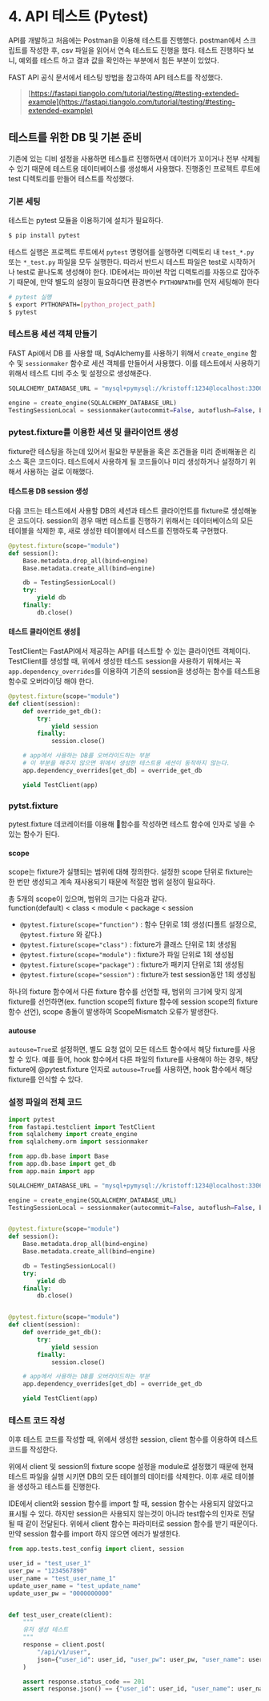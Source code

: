 # 4. API 테스트 (Pytest)

API를 개발하고 처음에는 Postman을 이용해 테스트를 진행했다. postman에서 스크립트를 작성한 후, csv 파일을 읽어서 연속 테스트도 진행을 했다. 테스트 진행하다 보니, 예외를 테스트 하고 결과 값을 확인하는 부분에서 힘든 부분이 있었다.

FAST API 공식 문서에서 테스팅 방법을 참고하여 API 테스트를 작성했다.

> [https://fastapi.tiangolo.com/tutorial/testing/#testing-extended-example](https://fastapi.tiangolo.com/tutorial/testing/#testing-extended-example)

## 테스트를 위한 DB 및 기본 준비

기존에 있는 디비 설정을 사용하면 테스틀르 진행하면서 데이터가 꼬이거나 전부 삭제될 수 있기 때문에 테스트용 데이터베이스를 생성해서 사용했다. 진행중인 프로젝트 루트에 test 디렉토리를 만들어 테스트를 작성했다.

### 기본 세팅

테스트는 pytest 모듈을 이용하기에 설치가 필요하다.

```bash
$ pip install pytest
```

테스트 실행은 프로젝트 루트에서 `pytest` 명령어를 실행하면 디렉토리 내 `test_*.py` 또는 `*_test.py` 파일을 모두 실행한다. 따라서 반드시 테스트 파일은 test로 시작하거나 test로 끝나도록 생성해야 한다. IDE에서는 파이썬 작업 디렉토리를 자동으로 잡아주기 때문에, 만약 별도의 설정이 필요하다면 환경변수 `PYTHONPATH`를 먼저 세팅해야 한다

```bash
# pytest 실행
$ export PYTHONPATH=[python_project_path]
$ pytest
```

### 테스트용 세션 객체 만들기

FAST Api에서 DB 를 사용할 때, SqlAlchemy를 사용하기 위해서 `create_engine` 함수 및 `sessionmaker` 함수로 세션 객체를 만들어서 사용했다. 이를 테스트에서 사용하기 위해서 테스트 디비 주소 및 설정으로 생성해준다.

```python
SQLALCHEMY_DATABASE_URL = "mysql+pymysql://kristoff:1234@localhost:3306/test_db"

engine = create_engine(SQLALCHEMY_DATABASE_URL)
TestingSessionLocal = sessionmaker(autocommit=False, autoflush=False, bind=engine)
```

### pytest.fixture를 이용한 세션 및 클라이언트 생성

fixture란 테스팅을 하는데 있어서 필요한 부분들을 혹은 조건들을 미리 준비해놓은 리소스 혹은 코드이다. 테스트에서  사용하게 될 코드들이나 미리 생성하거나 설정하기 위해서 사용하는 걸로 이해했다.&#x20;

#### 테스트용 DB session 생성

다음 코드는 테스트에서 사용할 DB의 세션과 테스트 클라이언트를 fixture로 생성해놓은 코드이다. session의 경우 매번 테스트를 진행하기 위해서는 데이터베이스의 모든 테이블을 삭제한 후, 새로 생성한 테이블에서 테스트를 진행하도록 구현했다.&#x20;

```python
@pytest.fixture(scope="module")
def session():
    Base.metadata.drop_all(bind=engine)
    Base.metadata.create_all(bind=engine)

    db = TestingSessionLocal()
    try:
        yield db
    finally:
        db.close()
```

#### 테스트 클라이언트 생성

TestClient는 FastAPI에서 제공하는 API를 테스트할 수 있는 클라이언트 객체이다. TestClient를 생성할 때, 위에서 생성한 테스트 session을 사용하기 위해서는 꼭 `app.dependency_overrides`를 이용하여 기존의 session을 생성하는 함수를 테스트용 함수로 오버라이딩 해야 한다.

```python
@pytest.fixture(scope="module")
def client(session):
    def override_get_db():
        try:
            yield session
        finally:
            session.close()

    # app에서 사용하는 DB를 오버라이드하는 부분
    # 이 부분을 해주지 않으면 위에서 생성한 테스트용 세션이 동작하지 않는다.
    app.dependency_overrides[get_db] = override_get_db

    yield TestClient(app)
```

### pytst.fixture

pytest.fixture 데코레이터를 이용해 함수를 작성하면 테스트 함수에 인자로 넣을 수 있는 함수가 된다.

#### scope

scope는 fixture가 실행되는 범위에 대해 정의한다. 설정한 scope 단위로 fixture는 한 번만 생성되고 계속 재사용되기 때문에 적절한 범위 설정이 필요하다.

총 5개의 scope이 있으며, 범위의 크기는 다음과 같다.\
function(default) < class < module < package < session

* `@pytest.fixture(scope="function")` : 함수 단위로 1회 생성(디폴트 설정으로, `@pytest.fixture` 와 같다.)
* `@pytest.fixture(scope="class")` : fixture가 클래스 단위로 1회 생성됨
* `@pytest.fixture(scope="module")` : fixture가 파일 단위로 1회 생성됨
* `@pytest.fixture(scope="package")` : fixture가 패키지 단위로 1회 생성됨
* `@pytest.fixture(scope="session")` : fixture가 test session동안 1회 생성됨

하나의 fixture 함수에서 다른 fixture 함수를 선언할 때, 범위의 크기에 맞지 않게 fixture를 선언하면(ex. function scope의 fixture 함수에 session scope의 fixture 함수 선언), scope 충돌이 발생하여 ScopeMismatch 오류가 발생한다.

#### autouse

`autouse=True`로 설정하면, 별도 요청 없이 모든 테스트 함수에서 해당 fixture를 사용할 수 있다. 예를 들어, hook 함수에서 다른 파일의 fixture를 사용해야 하는 경우, 해당 fixture에 @pytest.fixture 인자로 `autouse=True`를 사용하면, hook 함수에서 해당 fixture를 인식할 수 있다.

### 설정 파일의 전체 코드

```python
import pytest
from fastapi.testclient import TestClient
from sqlalchemy import create_engine
from sqlalchemy.orm import sessionmaker

from app.db.base import Base
from app.db.base import get_db
from app.main import app

SQLALCHEMY_DATABASE_URL = "mysql+pymysql://kristoff:1234@localhost:3306/test_db"

engine = create_engine(SQLALCHEMY_DATABASE_URL)
TestingSessionLocal = sessionmaker(autocommit=False, autoflush=False, bind=engine)


@pytest.fixture(scope="module")
def session():
    Base.metadata.drop_all(bind=engine)
    Base.metadata.create_all(bind=engine)

    db = TestingSessionLocal()
    try:
        yield db
    finally:
        db.close()


@pytest.fixture(scope="module")
def client(session):
    def override_get_db():
        try:
            yield session
        finally:
            session.close()

    # app에서 사용하는 DB를 오버라이드하는 부분
    app.dependency_overrides[get_db] = override_get_db

    yield TestClient(app)
```

### 테스트 코드 작성

이후 테스트 코드를 작성할 때, 위에서 생성한 session, client 함수를 이용하여 테스트 코드를 작성한다.

위에서 client 및 session의 fixture scope 설정을 module로 설정했기 때문에 현재 테스트 파일을 실행 시키면 DB의 모든 테이블의 데이터를 삭제한다. 이후 새로 테이블을 생성하고 테스트를 진행한다.

IDE에서 client와 session 함수를 import 할 때, session 함수는 사용되지 않았다고 표시될 수 있다. 하지만 session은 사용되지 않는것이 아니라 test함수의 인자로 전달될 때 같이 전달된다. 위에서 client 함수는 파라미터로 session 함수를 받기 때문이다. 만약 session 함수를 import 하지 않으면 에러가 발생한다.

```python
from app.tests.test_config import client, session

user_id = "test_user_1"
user_pw = "1234567890"
user_name = "test_user_name_1"
update_user_name = "test_update_name"
update_user_pw = "0000000000"


def test_user_create(client):
    """
    유저 생성 테스트
    """
    response = client.post(
        "/api/v1/user",
        json={"user_id": user_id, "user_pw": user_pw, "user_name": user_name},
    )

    assert response.status_code == 201
    assert response.json() == {"user_id": user_id, "user_name": user_name}
```
